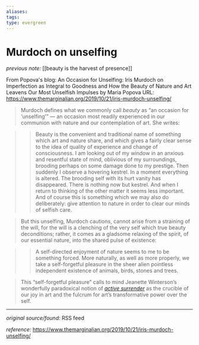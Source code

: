```yaml
---
aliases: 
tags: 
type: evergreen
---
```


# Murdoch on unselfing

_previous note:_ [[beauty is the harvest of presence]]

From Popova's blog: An Occasion for Unselfing: Iris Murdoch on Imperfection as Integral to Goodness and How the Beauty of Nature and Art Leavens Our Most Unselfish Impulses by Maria Popova
URL: https://www.themarginalian.org/2019/10/21/iris-murdoch-unselfing/

> Murdoch defines what we commonly call *beauty* as “an occasion for ‘unselfing’” — an occasion most readily experienced in our communion with nature and our contemplation of art. She writes:

>> Beauty is the convenient and traditional name of something which art and nature share, and which gives a fairly clear sense to the idea of quality of experience and change of consciousness. I am looking out of my window in an anxious and resentful state of mind, oblivious of my surroundings, brooding perhaps on some damage done to my prestige. Then suddenly I observe a hovering kestrel. In a moment everything is altered. The brooding self with its hurt vanity has disappeared. There is nothing now but kestrel. And when I return to thinking of the other matter it seems less important. And of course this is something which we may also do deliberately: give attention to nature in order to clear our minds of selfish care.


> But this unselfing, Murdoch cautions, cannot arise from a straining of the will, for the will is a clenching of the very self which true beauty deconditions; rather, it comes as a gladsome relaxing of the spirit, of our essential nature, into the shared pulse of existence:

>> A self-directed enjoyment of nature seems to me to be something forced. More naturally, as well as more properly, we take a self-forgetful pleasure in the sheer alien pointless independent existence of animals, birds, stones and trees.

> This “self-forgetful pleasure” calls to mind Jeanette Winterson’s wonderfully paradoxical notion of [*active surrender*](https://www.themarginalian.org/2014/10/27/jeanette-winterson-art-objects/) as the crucible of our joy in art and the fulcrum for art’s transformative power over the self.

---

_original source/found:_ RSS feed

_reference:_ https://www.themarginalian.org/2019/10/21/iris-murdoch-unselfing/




